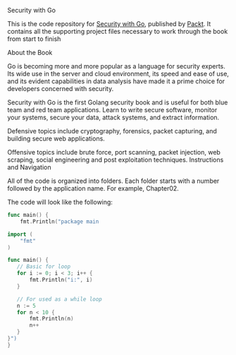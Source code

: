 Security with Go

This is the code repository for [Security with Go](https://subscription.packtpub.com/search?query=security%20go&utm_source=github&utm_medium=repository&utm_campaign=9781788627917), published by [Packt](https://www.packtpub.com/en-us?utm_source=github). It contains all the supporting project files necessary to work through the book from start to finish 


About the Book

Go is becoming more and more popular as a language for security experts. Its wide use in the server and cloud environment, its speed and ease of use, and its evident capabilities in data analysis have made it a prime choice for developers concerned with security.

Security with Go is the first Golang security book and is useful for both blue team and red team applications. Learn to write secure software, monitor your systems, secure your data, attack systems, and extract information.

Defensive topics include cryptography, forensics, packet capturing, and building secure web applications.

Offensive topics include brute force, port scanning, packet injection, web scraping, social engineering and post exploitation techniques.
Instructions and Navigation

All of the code is organized into folders. Each folder starts with a number followed by the application name. For example, Chapter02.

The code will look like the following:

```go
func main() {
    fmt.Println("package main

import (
    "fmt"
)

func main() {
   // Basic for loop
   for i := 0; i < 3; i++ {
       fmt.Println("i:", i)
   }

   // For used as a while loop
   n := 5
   for n < 10 {
       fmt.Println(n)
       n++
   }
}")
}
